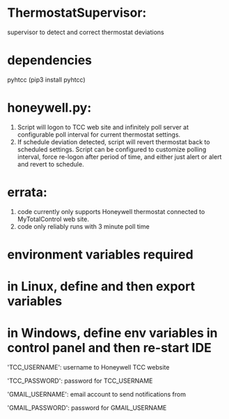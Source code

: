 # ThermostatSupervisor:
supervisor to detect and correct thermostat deviations

# dependencies
pyhtcc (pip3 install pyhtcc)


# honeywell.py:
1. Script will logon to TCC web site and infinitely poll server at configurable poll interval for current thermostat settings.
2. If schedule deviation detected, script will revert thermostat back to scheduled settings.
Script can be configured to customize polling interval, force re-logon after period of time, and either just alert or alert and revert to schedule.

# errata:
1. code currently only supports Honeywell thermostat connected to MyTotalControl web site.
2. code only reliably runs with 3 minute poll time

# environment variables required
# in Linux, define and then export variables
# in Windows, define env variables in control panel and then re-start IDE
'TCC_USERNAME':  username to Honeywell TCC website

'TCC_PASSWORD':  password for TCC_USERNAME

'GMAIL_USERNAME': email account to send notifications from

'GMAIL_PASSWORD': password for GMAIL_USERNAME
